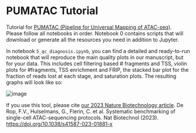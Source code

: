 # PUMATAC Tutorial
Tutorial for [PUMATAC (Pipeline for Universal Mapping of ATAC-seq)](https://github.com/aertslab/PUMATAC).  
Please follow all notebooks in order. Notebook 0 contains scripts that will download or generate all the resources you need in addition to Jupyter.

In notebook `5_qc_diagnosis.ipynb`, you can find a detailed and ready-to-run notebook that will reproduce the main quality plots in our manuscript, but for your data. This includes cell filtering based # fragments and TSS, violin plots for #fragments, TSS enrichment and FRIP, the stacked bar plot for the fraction of reads lost at each stage, and saturation plots. The resulting graphs will look like so:

![image](https://github.com/aertslab/PUMATAC_tutorial/assets/55103921/deb9e44d-cde5-47ef-af40-84fdb1cb6187)

If you use this tool, please cite [our 2023 Nature Biotechnology article]([https://www.nature.com/articles/s41587-023-01881-x).
De Rop, F.V., Hulselmans, G., Flerin, C. et al. Systematic benchmarking of single-cell ATAC-sequencing protocols. Nat Biotechnol (2023). https://doi.org/10.1038/s41587-023-01881-x

